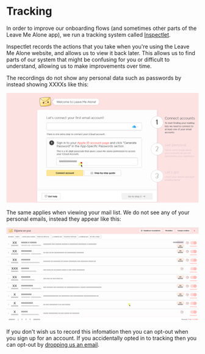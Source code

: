 # Tracking

In order to improve our onboarding flows \(and sometimes other parts of the Leave Me Alone app\), we run a tracking system called [Inspectlet](https://www.inspectlet.com). 

Inspectlet records the actions that you take when you're using the Leave Me Alone website, and allows us to view it back later. This allows us to find parts of our system that might be confusing for you or difficult to understand, allowing us to make improvements over time.

The recordings do not show any personal data such as passwords by instead showing XXXXs like this:

![](../.gitbook/assets/image%20%2811%29.png)

The same applies when viewing your mail list. We do not see any of your personal emails, instead they appear like this:

![](../.gitbook/assets/image%20%2812%29.png)

If you don't wish us to record this infomation then you can opt-out when you sign up for an account. If you accidentally opted in to tracking then you can opt-out by [dropping us an email](mailto:support@leavemealone.app).

